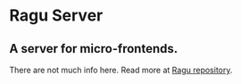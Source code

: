 # Ragu Server
## A server for micro-frontends.

There are not much info here.
Read more at [Ragu repository](https://github.com/carlosmaniero/ragu). 
